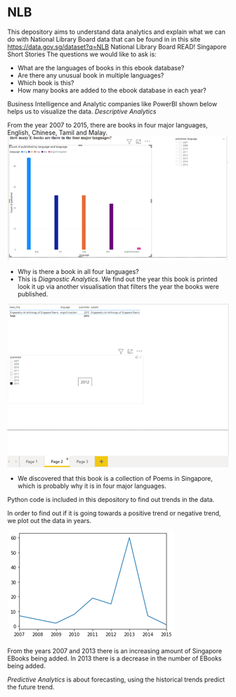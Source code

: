 # NLB
This depository aims to understand data analytics and explain what we can do with National Library Board data that can be found in in this site https://data.gov.sg/dataset?q=NLB
National Library Board READ! Singapore Short Stories 
The questions we would like to ask is:
- What are the languages of books in this ebook database?
- Are there any unusual book in multiple languages?
- Which book is this?
- How many books are added to the ebook database in each year?

Business Intelligence and Analytic companies like PowerBI shown below helps us to visualize the data. 
*Descriptive Analytics*

From the year 2007 to 2015, there are books in four major languages, English, Chinese, Tamil and Malay.
![EBOOKS1.png](EBOOKS1.png)

- Why is there a book in all four languages? 
- This is *Diagnostic Analytics*. We find out the year this book is printed look it up via another visualisation that filters the year the books were published.

![EBOOKS2.png](EBOOKS2.png)

- We discovered that this book is a collection of Poems in Singapore, which is probably why it is in four major languages.

Python code is included in this depository to find out trends in the data.

In order to find out if it is going towards a positive trend or negative trend, we plot out the data in years.

![Tremd.png](Trend.png)

From the years 2007 and 2013 there is an increasing amount of Singapore EBooks being added. In 2013 there is a decrease in the number of EBooks being added.

*Predictive Analytics* is about forecasting, using the historical trends predict the future trend.

